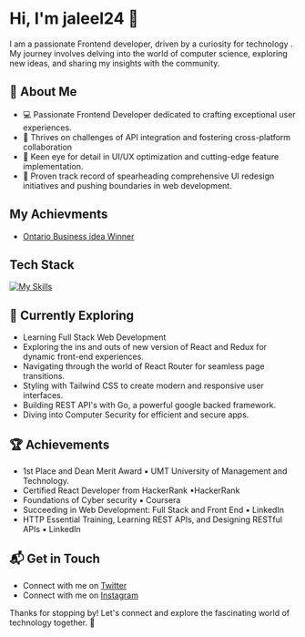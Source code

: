 # Hi, I'm jaleel24 👋

I am a passionate Frontend developer, driven by a curiosity for technology . My journey involves delving into the world of computer science, exploring new ideas, and sharing my insights with the community.

## 🚀 About Me

- 💻 Passionate Frontend Developer dedicated to crafting exceptional user experiences.
- 🚀 Thrives on challenges of API integration and fostering cross-platform collaboration
- 🎨 Keen eye for detail in UI/UX optimization and cutting-edge feature implementation.
- 🌟 Proven track record of spearheading comprehensive UI redesign initiatives and pushing boundaries in web development.

## My Achievments
- [Ontario Business idea Winner](https://yfile.news.yorku.ca/2019/12/18/york-hosts-200-students-for-inaugural-36-hour-experiential-learning-program/)


## Tech Stack
[![My Skills](https://skillicons.dev/icons?i=js,html,css,react,redux,sass,typescript,vue,vuetify,go,bootstrap,tailwindcss,aws,postman,firebase,git,graphql,nodejs,python,django)](https://skillicons.dev)

## 🌱 Currently Exploring

  - Learning Full Stack Web Development
  - Exploring the ins and outs of new version of React and Redux for dynamic front-end experiences.
  - Navigating through the world of React Router for seamless page transitions.
  - Styling with Tailwind CSS to create modern and responsive user interfaces.
  - Building REST API's with Go, a powerful google backed framework.
  - Diving into Computer Security for efficient and secure apps.

 ## 🏆 Achievements

- 1st Place and Dean Merit Award ▪ UMT University of Management and Technology.
- Certified React Developer from HackerRank ▪HackerRank
- Foundations of Cyber security ▪ Coursera
- Succeeding in Web Development: Full Stack and Front End ▪ LinkedIn
- HTTP Essential Training, Learning REST APIs, and Designing RESTful APIs ▪ LinkedIn


## 📬 Get in Touch

- Connect with me on [Twitter](https://twitter.com/jaleelsayal)
- Connect with me on [Instagram](https://www.instagram.com/j.sayal/)




Thanks for stopping by! Let's connect and explore the fascinating world of technology together. 🚀

